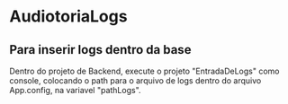 # AudiotoriaLogs

## Para inserir logs dentro da base
Dentro do projeto de Backend, execute o projeto "EntradaDeLogs" como console, colocando o path para o arquivo de logs dentro do arquivo App.config,
na variavel "pathLogs". 
